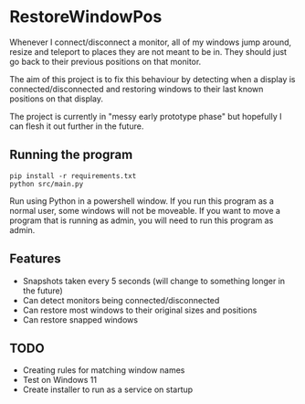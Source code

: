 # RestoreWindowPos

Whenever I connect/disconnect a monitor, all of my windows jump around, resize and teleport to places they are not meant to be in.
They should just go back to their previous positions on that monitor.

The aim of this project is to fix this behaviour by detecting when a display is connected/disconnected and restoring
windows to their last known positions on that display.

The project is currently in "messy early prototype phase" but hopefully I can flesh it out further in the future.

## Running the program

```
pip install -r requirements.txt
python src/main.py
```

Run using Python in a powershell window.
If you run this program as a normal user, some windows will not be moveable. If you want to move a program
that is running as admin, you will need to run this program as admin.

## Features

* Snapshots taken every 5 seconds (will change to something longer in the future)
* Can detect monitors being connected/disconnected
* Can restore most windows to their original sizes and positions
* Can restore snapped windows

## TODO

* Creating rules for matching window names
* Test on Windows 11
* Create installer to run as a service on startup